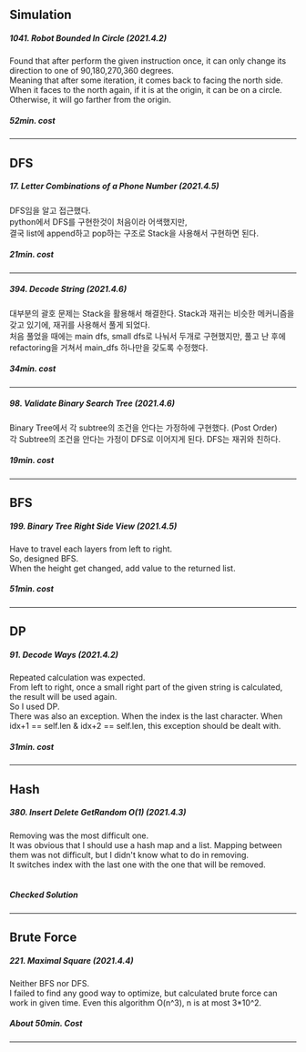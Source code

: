 ## Simulation
<div>
<h5> 1041. Robot Bounded In Circle (2021.4.2)</h5>
Found that after perform the given instruction once, it can only change its direction to one of 90,180,270,360 degrees.<br>
Meaning that after some iteration, it comes back to facing the north side.<br>
When it faces to the north again, if it is at the origin, it can be on a circle.<br>
Otherwise, it will go farther from the origin. <br>
<h5>52min. cost</h5>
<hr>
</div>


## DFS
<div>
<h5>17. Letter Combinations of a Phone Number (2021.4.5) </h5>
DFS임을 알고 접근했다.<br>
python에서 DFS를 구현한것이 처음이라 어색했지만, <br>결국 list에 append하고 pop하는 구조로
Stack을 사용해서 구현하면 된다.
<h5>21min. cost</h5>
<hr>
</div>

<div>
<h5>394. Decode String (2021.4.6) </h5>
대부분의 괄호 문제는 Stack을 활용해서 해결한다.
Stack과 재귀는 비슷한 메커니즘을 갖고 있기에, 재귀를 사용해서 풀게 되었다. <br>
처음 풀었을 때에는 main dfs, small dfs로 나눠서 두개로 구현했지만,
풀고 난 후에 refactoring을 거쳐서 main_dfs 하나만을 갖도록 수정했다.
<h5>34min. cost</h5>
<hr>
</div>
<div>
<h5>98. Validate Binary Search Tree (2021.4.6) </h5>
Binary Tree에서 각 subtree의 조건을 안다는 가정하에 구현했다. (Post Order)<br>
각 Subtree의 조건을 안다는 가정이 DFS로 이어지게 된다.
DFS는 재귀와 친하다.
<h5>19min. cost</h5>
<hr>
</div>



## BFS
<div>
<h5>199. Binary Tree Right Side View (2021.4.5) </h5>
Have to travel each layers from left to right. <br>
So, designed BFS.<br>
When the height get changed, add value to the returned list.
<h5>51min. cost</h5>
<hr>
</div>

## DP
<div>
<h5>91. Decode Ways (2021.4.2) </h5>
Repeated calculation was expected.<br>
From left to right, once a small right part of the given string is calculated, the result will be used again. <br>
So I used DP. <br>
There was also an exception. When the index is the last character. When idx+1 == self.len & idx+2 == self.len, this exception should be dealt with.
<br>
<h5>31min. cost</h5>
<hr>
</div>

## Hash
<div>
<h5>380.  Insert Delete GetRandom O(1) (2021.4.3) </h5>
Removing was the most difficult one.<br>
It was obvious that I should use a hash map and a list.
Mapping between them was not difficult, but I didn't know what to do in removing.<br>
It switches index with the last one with the one that will be removed. <br>

<br>
<h5>Checked Solution</h5>
<hr>
</div>

## Brute Force
<div>
<h5>221. Maximal Square (2021.4.4) </h5>
Neither BFS nor DFS. <br>
I failed to find any good way to optimize, but calculated brute force can work in given time.
Even this algorithm O(n^3), n is at most 3*10^2. 

<br>
<h5>About 50min. Cost</h5>
<hr>
</div>

